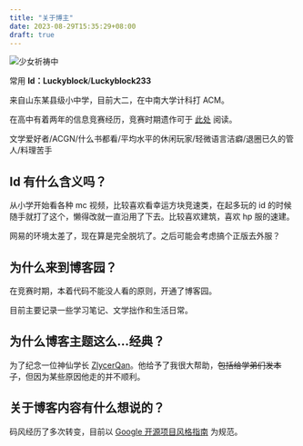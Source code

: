 ```yaml
---
title: "关于博主"
date: 2023-08-29T15:35:29+08:00
draft: true
---
```


![少女祈祷中](https://img.imgdb.cn/item/602cc63a3ffa7d37b345289c.gif)

常用 **Id：Luckyblock**/**Luckyblock233**  

来自山东某县级小中学，目前大二，在中南大学计科打 ACM。

在高中有着两年的信息竞赛经历，竞赛时期遗作可于 [此处](https://www.cnblogs.com/luckyblock/p/16424637.html) 阅读。

文学爱好者/ACGN/什么书都看/平均水平的休闲玩家/轻微语言洁癖/退圈已久的管人/料理苦手

## Id 有什么含义吗？

从小学开始看各种 mc 视频，比较喜欢看幸运方块竞速类，在起多玩的 id 的时候随手就打了这个，懒得改就一直沿用了下去。比较喜欢建筑，喜欢 hp 服的速建。

网易的环境太差了，现在算是完全脱坑了。之后可能会考虑搞个正版去外服？

## 为什么来到博客园？

在竞赛时期，本着代码不能没人看的原则，开通了博客园。

目前主要记录一些学习笔记、文学拙作和生活日常。

## 为什么博客主题这么...经典？  

为了纪念一位神仙学长 [ZlycerQan](https://www.cnblogs.com/zlycerqan/)。他给予了我很大帮助，~~包括给学弟们发本子~~，但因为某些原因他走的并不顺利。  

## 关于博客内容有什么想说的？

码风经历了多次转变，目前以 [Google 开源项目风格指南](https://zh-google-styleguide.readthedocs.io/en/latest/google-cpp-styleguide/) 为规范。